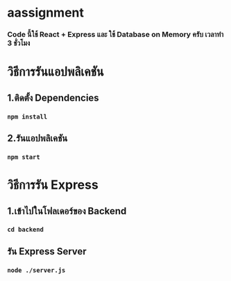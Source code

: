 # aassignment

### Code นี้ใช้ React + Express และ ใช้ Database on Memory ครับ เวลาทำ 3 ชั่วโมง

# วิธีการรันแอปพลิเคชัน

## 1.ติดตั้ง Dependencies

### `npm install`

## 2.รันแอปพลิเคชัน

### `npm start`

# วิธีการรัน Express

## 1.เข้าไปในโฟลเดอร์ของ Backend

### `cd backend`

## รัน Express Server

### `node ./server.js`
